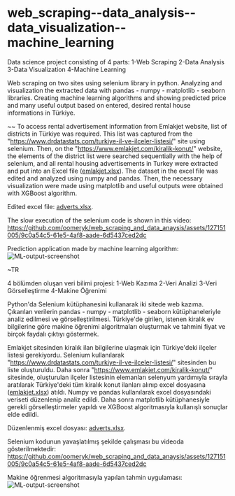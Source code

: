 # web_scraping--data_analysis--data_visualization--machine_learning
Data science project consisting of 4 parts:   1-Web Scraping    2-Data Analysis    3-Data Visualization    4-Machine Learning

Web scraping on two sites using selenium library in python. Analyzing and visualization the extracted data with pandas - numpy - matplotlib - seaborn libraries. Creating machine learning algorithms and showing predicted price and many useful output based on entered, desired rental house informations in Türkiye.



~~ To access rental advertisement information from Emlakjet website, list of districts in Türkiye was required. This list was captured from the "https://www.drdatastats.com/turkiye-il-ve-ilceler-listesi/" site using selenium. Then, on the "https://www.emlakjet.com/kiralik-konut/" website, the elements of the district list were searched sequentially with the help of selenium, and all rental housing advertisements in Turkey were extracted and put into an Excel file ([emlakjet.xlsx](https://github.com/oomeryk/web_scraping_and_data_anaysis/files/12775494/emlakjet.xlsx)). The dataset in the excel file was edited and analyzed using numpy and pandas. Then, the necessary visualization were made using matplotlib and useful outputs were obtained with XGBoost algorithm.


Edited excel file:  [adverts.xlsx](https://github.com/oomeryk/Data-Science-Project/files/13061178/adverts1-2.xlsx). 


The slow execution of the selenium code is shown in this video:  https://github.com/oomeryk/web_scraping_and_data_anaysis/assets/127151005/9c0a54c5-61e5-4af8-aade-6d5437ced2dc

   
Prediction application made by machine learning algorithm:  ![ML-output-screenshot](https://github.com/oomeryk/Data-Science-Project/assets/127151005/cc24700e-0272-4775-8ed0-f527b3270cc2)



~TR

4 bölümden oluşan veri bilimi projesi: 1-Web Kazıma 2-Veri Analizi 3-Veri Görselleştirme 4-Makine Öğrenimi

Python'da Selenium kütüphanesini kullanarak iki sitede web kazıma. Çıkarılan verilerin pandas - numpy - matplotlib - seaborn kütüphaneleriyle analiz edilmesi ve görselleştirilmesi. Türkiye'de girilen, istenen kiralık ev bilgilerine göre makine öğrenimi algoritmaları oluşturmak ve tahmini fiyat ve birçok faydalı çıktıyı göstermek.


Emlakjet sitesinden kiralık ilan bilgilerine ulaşmak için Türkiye'deki ilçeler listesi gerekiyordu. Selenium kullanılarak "https://www.drdatastats.com/turkiye-il-ve-ilceler-listesi/" sitesinden bu liste oluşturuldu. Daha sonra "https://www.emlakjet.com/kiralik-konut/" sitesinde, oluşturulan ilçeler listesinin elemanları selenyum yardımıyla sırayla aratılarak Türkiye'deki tüm kiralık konut ilanları alınıp excel dosyasına ([emlakjet.xlsx](https://github.com/oomeryk/web_scraping_and_data_anaysis/files/12775494/emlakjet.xlsx)) atıldı. Numpy ve pandas kullanılarak excel dosyasındaki veriseti düzenlenip analiz edildi. Daha sonra matplotlib kütüphanesiyle gerekli görselleştirmeler yapıldı ve XGBoost algoritmasıyla kullanışlı sonuçlar elde edildi.

 
Düzenlenmiş excel dosyası:  [adverts.xlsx](https://github.com/oomeryk/Data-Science-Project/files/13061178/adverts1-2.xlsx). 
 

Selenium kodunun yavaşlatılmış şekilde çalışması bu videoda gösterilmektedir:  https://github.com/oomeryk/web_scraping_and_data_anaysis/assets/127151005/9c0a54c5-61e5-4af8-aade-6d5437ced2dc


Makine öğrenmesi algoritmasıyla yapılan tahmin uygulaması:   ![ML-output-screenshot](https://github.com/oomeryk/Data-Science-Project/assets/127151005/cc24700e-0272-4775-8ed0-f527b3270cc2)







